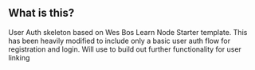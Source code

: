 ## What is this?

User Auth skeleton based on Wes Bos Learn Node Starter template. This has been heavily modified to include only a basic user auth flow for registration and login.
Will use to build out further functionality for user linking
